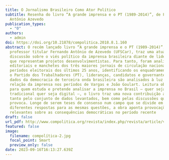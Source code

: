 ```yaml
---
title: O Jornalismo Brasileiro Como Ator Político
subtitle: Resenha do livro “A grande imprensa e o PT (1989-2014)”, de Fernando
  Antônio Azevedo
publication_types:
  - "0"
authors:
  - admin
doi: https://doi.org/10.21878/compolitica.2018.8.1.160
abstract: O recém lançado livro “A grande imprensa e o PT (1989-2014)”, do
  professor titular Fernando Antônio de Azevedo (UFSCar), traz uma atual
  discussão sobre o viés político da imprensa brasileira diante de lideranças
  que representam projetos desenvolvimentistas. Para tanto, foram analisados os
  editoriais e manchetes dos três maiores jornais de circulação nacional, nos
  períodos eleitorais dos últimos 25 anos, identificando os enquadramentos sobre
  o Partido dos Trabalhadores (PT), lideranças, candidatos e governantes. Os
  dados da democracia de terceira onda brasileira são analisados à luz da
  relação da imprensa nos períodos de Vargas e João Goulart. Leitura obrigatória
  para quem estuda e pretende analisar a imprensa no Brasil – quer seja
  tradicional quer seja digital –, o livro traz uma nova contribuição ao campo
  tanto pelo conjunto de dados levantados, bem como pelas discussões que
  provoca. Longe de serem teses de consenso num campo que se divide em
  diferentes respostas para as mesmas questões, a obra aponta provocações
  relevantes sobre as consequências democráticas no período recente
draft: false
url_pdf: http://www.compolitica.org/revista/index.php/revista/article/view/160/190
featured: false
image:
  filename: compolítica-2.jpg
  focal_point: Smart
  preview_only: false
date: 2023-09-16T16:13:27.639Z
---
```

